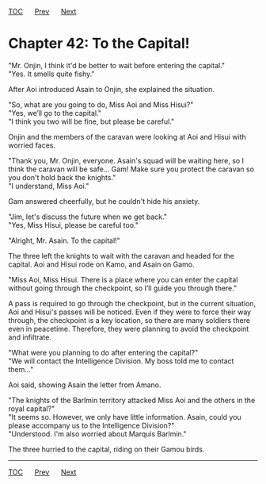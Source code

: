 [TOC](../readme.md)&nbsp;&nbsp;&nbsp;&nbsp;&nbsp;&nbsp;[Prev](section_0012.md)&nbsp;&nbsp;&nbsp;&nbsp;&nbsp;&nbsp;[Next](section_0014.md)



# Chapter 42: To the Capital!

"Mr. Onjin, I think it'd be better to wait before entering the
capital."  
"Yes. It smells quite fishy."  
  
After Aoi introduced Asain to Onjin, she explained the situation.  
  
"So, what are you going to do, Miss Aoi and Miss Hisui?"  
"Yes, we’ll go to the capital."  
"I think you two will be fine, but please be careful."  
  
Onjin and the members of the caravan were looking at Aoi and Hisui with
worried faces.  
  
"Thank you, Mr. Onjin, everyone. Asain's squad will be waiting here, so
I think the caravan will be safe... Gam! Make sure you protect the
caravan so you don't hold back the knights."  
"I understand, Miss Aoi."  
  
Gam answered cheerfully, but he couldn't hide his anxiety.  
  
"Jim, let's discuss the future when we get back."  
"Yes, Miss Hisui, please be careful too."  
  
"Alright, Mr. Asain. To the capital!"  
  
The three left the knights to wait with the caravan and headed for the
capital. Aoi and Hisui rode on Kamo, and Asain on Gamo.  
  
"Miss Aoi, Miss Hisui. There is a place where you can enter the capital
without going through the checkpoint, so I’ll guide you through
there."  
  
A pass is required to go through the checkpoint, but in the current
situation, Aoi and Hisui's passes will be noticed. Even if they were to
force their way through, the checkpoint is a key location, so there are
many soldiers there even in peacetime. Therefore, they were planning to
avoid the checkpoint and infiltrate.  
  
"What were you planning to do after entering the capital?"  
"We will contact the Intelligence Division. My boss told me to contact
them..."  
  
Aoi said, showing Asain the letter from Amano.  
  
"The knights of the Barlmin territory attacked Miss Aoi and the others
in the royal capital?"  
"It seems so. However, we only have little information. Asain, could you
please accompany us to the Intelligence Division?"  
"Understood. I'm also worried about Marquis Barlmin."  
  
The three hurried to the capital, riding on their Gamou birds.  
  
  
  


---
[TOC](../readme.md)&nbsp;&nbsp;&nbsp;&nbsp;&nbsp;&nbsp;[Prev](section_0012.md)&nbsp;&nbsp;&nbsp;&nbsp;&nbsp;&nbsp;[Next](section_0014.md)

